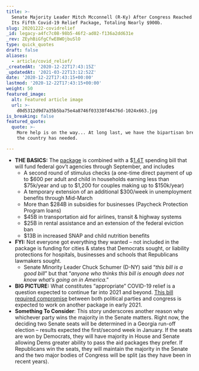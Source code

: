 ```yaml
---
title: >-
  Senate Majority Leader Mitch Mcconnell (R-Ky) After Congress Reached a Deal on
  Its Fifth Covid-19 Relief Package, Totaling Nearly $900b.
slug: 20201222-covidrelief
_id: legacy-a4fc7c08-98b5-46f2-ad02-f136a2dd631e
_rev: ZEyhBiGfgCfwE8WOjbuSlO
type: quick_quotes
draft: false
aliases:
  - article/covid_relief/
_createdAt: '2020-12-22T17:43:15Z'
_updatedAt: '2021-03-22T13:12:52Z'
date: '2020-12-22T17:43:15+00:00'
lastmod: '2020-12-22T17:43:15+00:00'
weight: 50
featured_image:
  alt: Featured article image
  url: >-
    d0d5312d9d7a35b5ba75e4a8746f03338f46476d-1024x663.jpg
is_breaking: false
featured_quote:
  quote: >-
    More help is on the way... At long last, we have the bipartisan breakthrough
    the country has needed.

---
```

* **THE BASICS:** The [package](https://www.speaker.gov/newsroom/122020) is combined with a $[1.4T](https://appropriations.house.gov/sites/democrats.appropriations.house.gov/files/Summary%20of%20H.R.%20133%20Appropriations%20Provisions.pdf) spending bill that will fund federal gov’t agencies through September, and includes
  * A second round of stimulus checks (a one-time direct payment of up to $600 per adult and child in households earning less than $75k/year and up to $1,200 for couples making up to $150k/year)
  * A temporary extension of an additional $300/week in unemployment benefits through Mid-March
  * More than $284B in subsidies for businesses (Paycheck Protection Program loans)
  * $45B in transportation aid for airlines, transit & highway systems
  * $25B in rental assistance and an extension of the federal eviction ban
  * $13B in increased SNAP and child nutrition benefits
* **FYI:** Not everyone got everything they wanted – not included in the package is funding for cities & states that Democrats sought, or liability protections for hospitals, businesses and schools that Republicans lawmakers sought.
  * Senate Minority Leader Chuck Schumer (D-NY) said “_this bill is a good bill_” but that “_anyone who thinks this bill is enough does not know what’s going on in America_.”
* **BIG PICTURE:** What constitutes “appropriate” COVID-19 relief is a question expected to continue far into 2021 and beyond. [This bill required compromise](https://apnews.com/article/75389549d3eaf2f3828b16d45c9706e6) between both political parties and congress is expected to work on another package in early 2021.
* **Something To Consider**: This story underscores another reason why whichever party wins the majority in the Senate matters. Right now, the deciding two Senate seats will be determined in a Georgia run-off election – results expected the first/second week in January. If the seats are won by Democrats, they will have majority in House and Senate allowing Dems greater ability to pass the aid packages they prefer. If Republicans win the seats, they will maintain the majority in the Senate and the two major bodies of Congress will be split (as they have been in recent years).